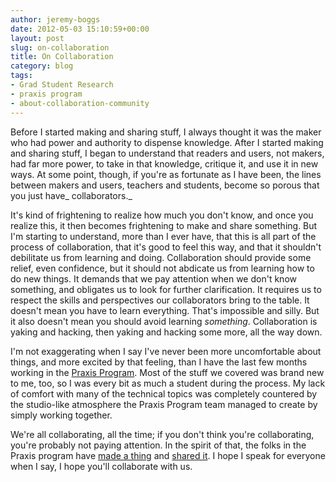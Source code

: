 ```yaml
---
author: jeremy-boggs
date: 2012-05-03 15:10:59+00:00
layout: post
slug: on-collaboration
title: On Collaboration
category: blog
tags:
- Grad Student Research
- praxis program
- about-collaboration-community
---
```


Before I started making and sharing stuff, I always thought it was the maker who had power and authority to dispense knowledge. After I started making and sharing stuff, I began to understand that readers and users, not makers, had far more power, to take in that knowledge, critique it, and use it in new ways. At some point, though, if you're as fortunate as I have been, the lines between makers and users, teachers and students, become so porous that you just have_ collaborators._

It's kind of frightening to realize how much you don't know, and once you realize this, it then becomes frightening to make and share something. But I'm starting to understand, more than I ever have, that this is all part of the process of collaboration, that it's good to feel this way, and that it shouldn't debilitate us from learning and doing. Collaboration should provide some relief, even confidence, but it should not abdicate us from learning how to do new things. It demands that we pay attention when we don't know something, and obligates us to look for further clarification. It requires us to respect the skills and perspectives our collaborators bring to the table. It doesn't mean you have to learn everything. That's impossible and silly. But it also doesn't mean you should avoid learning _something_. Collaboration is yaking and hacking, then yaking and hacking some more, all the way down.

I'm not exaggerating when I say I've never been more uncomfortable about things, and more excited by that feeling, than I have the last few months working in the [Praxis Program](http://praxis.scholarslab.org). Most of the stuff we covered was brand new to me, too, so I was every bit as much a student during the process. My lack of comfort with many of the technical topics was completely countered by the studio-like atmosphere the Praxis Program team managed to create by simply working together.

We're all collaborating, all the time; if you don't think you're collaborating, you're probably not paying attention. In the spirit of that, the folks in the Praxis program have [made a thing](http://github.com/scholarslab/prism) and [shared it](http://prism.scholarslab.org). I hope I speak for everyone when I say, I hope you'll collaborate with us.
